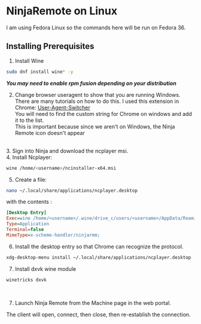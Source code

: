 # NinjaRemote on Linux

I am using Fedora Linux so the commands here will be run on Fedora 36.

## Installing Prerequisites

1. Install Wine  
```sh
sudo dnf install wine* -y
```
***You may need to enable rpm fusion depending on your distribution***

2. Change browser useragent to show that you are running Windows. There are many tutorials on how to do this. I used this extension in Chrome: [User-Agent-Switcher](https://chrome.google.com/webstore/detail/user-agent-switcher/kchfmpdcejfkipopnolndinkeoipnoia?hl=en)  
You will need to find the custom string for Chrome on windows and add it to the list.  
This is important because since we aren't on Windows, the Ninja Remote icon doesn't appear
<br>
3. Sign into Ninja and download the ncplayer msi.  
<br>
4. Install Ncplayer:

```bash
wine /home/<username>/ncinstaller-x64.msi
```

5. Create a file:  

```bash
nano ~/.local/share/applications/ncplayer.desktop
```

with the contents :

```ini
[Desktop Entry]
Exec=wine /home/<username>/.wine/drive_c/users/<username>/AppData/Roaming/NinjaRemote/ncplayer.exe -u %u
Type=Application
Terminal=false
MimeType=x-scheme-handler/ninjarmm;
```

6. Install the desktop entry so that Chrome can recognize the protocol.

```bash
xdg-desktop-menu install ~/.local/share/applications/ncplayer.desktop --novendor
```  

7. Install dxvk wine module

```bash
winetricks dxvk
```

<br>

7. Launch Ninja Remote from the Machine page in the web portal.  

The client will open, connect, then close, then re-establish the connection.
